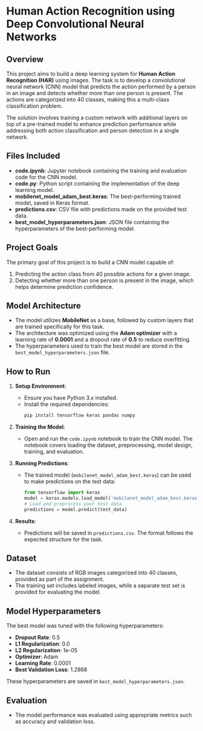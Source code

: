 # Human Action Recognition using Deep Convolutional Neural Networks

## Overview

This project aims to build a deep learning system for **Human Action Recognition (HAR)** using images. The task is to develop a convolutional neural network (CNN) model that predicts the action performed by a person in an image and detects whether more than one person is present. The actions are categorized into 40 classes, making this a multi-class classification problem.

The solution involves training a custom network with additional layers on top of a pre-trained model to enhance prediction performance while addressing both action classification and person detection in a single network.

## Files Included

- **code.ipynb**: Jupyter notebook containing the training and evaluation code for the CNN model.
- **code.py**: Python script containing the implementation of the deep learning model.
- **mobilenet_model_adam_best.keras**: The best-performing trained model, saved in Keras format.
- **predictions.csv**: CSV file with predictions made on the provided test data.
- **best_model_hyperparameters.json**: JSON file containing the hyperparameters of the best-performing model.

## Project Goals

The primary goal of this project is to build a CNN model capable of:
1. Predicting the action class from 40 possible actions for a given image.
2. Detecting whether more than one person is present in the image, which helps determine prediction confidence.

## Model Architecture

- The model utilizes **MobileNet** as a base, followed by custom layers that are trained specifically for this task.
- The architecture was optimized using the **Adam optimizer** with a learning rate of **0.0001** and a dropout rate of **0.5** to reduce overfitting.
- The hyperparameters used to train the best model are stored in the `best_model_hyperparameters.json` file.

## How to Run

1. **Setup Environment**:
   - Ensure you have Python 3.x installed.
   - Install the required dependencies:
     ```bash
     pip install tensorflow keras pandas numpy
     ```

2. **Training the Model**:
   - Open and run the `code.ipynb` notebook to train the CNN model. The notebook covers loading the dataset, preprocessing, model design, training, and evaluation.

3. **Running Predictions**:
   - The trained model (`mobilenet_model_adam_best.keras`) can be used to make predictions on the test data:
     ```python
     from tensorflow import keras
     model = keras.models.load_model('mobilenet_model_adam_best.keras')
     # Load and preprocess your test data
     predictions = model.predict(test_data)
     ```

4. **Results**:
   - Predictions will be saved in `predictions.csv`. The format follows the expected structure for the task.

## Dataset

- The dataset consists of RGB images categorized into 40 classes, provided as part of the assignment.
- The training set includes labeled images, while a separate test set is provided for evaluating the model.

## Model Hyperparameters

The best model was tuned with the following hyperparameters:

- **Dropout Rate**: 0.5
- **L1 Regularization**: 0.0
- **L2 Regularization**: 1e-05
- **Optimizer**: Adam
- **Learning Rate**: 0.0001
- **Best Validation Loss**: 1.2868

These hyperparameters are saved in `best_model_hyperparameters.json`.

## Evaluation

- The model performance was evaluated using appropriate metrics such as accuracy and validation loss.
